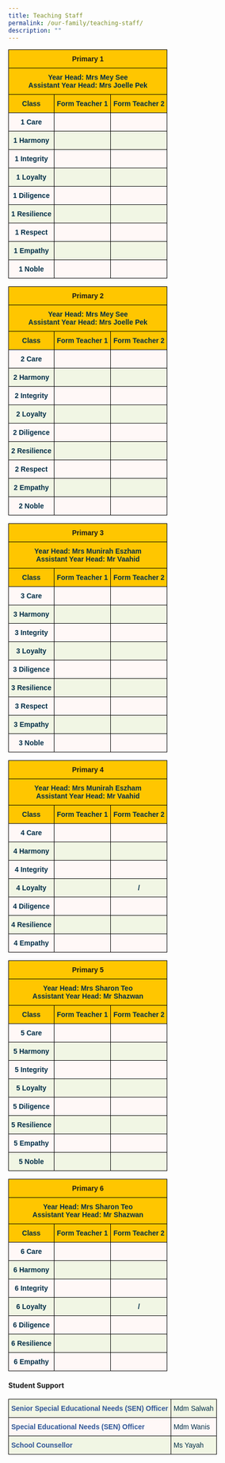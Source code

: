 ```yaml
---
title: Teaching Staff
permalink: /our-family/teaching-staff/
description: ""
---
```

<style type="text/css">
.tg  {border-collapse:collapse;border-spacing:0;}
.tg td{border-color:black;border-style:solid;border-width:1px;font-family:Arial, sans-serif;font-size:14px;
  overflow:hidden;padding:10px 5px;word-break:normal;}
.tg th{border-color:black;border-style:solid;border-width:1px;font-family:Arial, sans-serif;font-size:14px;
  font-weight:normal;overflow:hidden;padding:10px 5px;word-break:normal;}
.tg .tg-0jnx{background-color:#ffc600;text-align:center;vertical-align:top}
.tg .tg-3uba{background-color:#FFC600;color:#002D46;font-weight:bold;text-align:center;vertical-align:top}
.tg .tg-7vye{background-color:#FFF8F7;color:#002D46;font-weight:bold;text-align:center;vertical-align:top}
.tg .tg-0ynh{background-color:#F1F6E4;color:#002D46;font-weight:bold;text-align:center;vertical-align:top}
</style>
<table class="tg">
<thead>
  <tr>
    <th class="tg-0jnx" colspan="3"><span style="font-weight:bold">Primary 1</span></th>
  </tr>
</thead>
<tbody>
  <tr>
    <td class="tg-3uba" colspan="3"><span style="font-weight:bold;color:#002D46;background-color:#FFC600">Year Head: Mrs Mey See</span><br><span style="font-weight:bold;color:#002D46;background-color:#FFC600">Assistant Year Head: Mrs Joelle Pek</span><br></td>
  </tr>
  <tr>
    <td class="tg-3uba"><span style="font-weight:bold;color:#002D46;background-color:#FFC600">Class</span></td>
    <td class="tg-3uba"><span style="font-weight:bold;color:#002D46;background-color:#FFC600">Form Teacher 1</span></td>
    <td class="tg-3uba"><span style="font-weight:bold;color:#002D46;background-color:#FFC600">Form Teacher 2</span></td>
  </tr>
  <tr>
    <td class="tg-7vye">1 Care<br></td>
    <td class="tg-7vye"></td>
    <td class="tg-7vye"></td>
  </tr>
  <tr>
    <td class="tg-0ynh">1 Harmony<br></td>
    <td class="tg-0ynh"><br></td>
    <td class="tg-0ynh"></td>
  </tr>
  <tr>
    <td class="tg-7vye">1 Integrity<br></td>
    <td class="tg-7vye"></td>
    <td class="tg-7vye"></td>
  </tr>
  <tr>
    <td class="tg-0ynh">1 Loyalty<br></td>
    <td class="tg-0ynh"><br></td>
    <td class="tg-0ynh"><br></td>
  </tr>
  <tr>
    <td class="tg-7vye">1 Diligence<br></td>
    <td class="tg-7vye"></td>
    <td class="tg-7vye"></td>
  </tr>
  <tr>
    <td class="tg-0ynh">1 Resilience<br></td>
    <td class="tg-0ynh"></td>
    <td class="tg-0ynh"><br></td>
  </tr>
  <tr>
    <td class="tg-7vye">1 Respect<br></td>
    <td class="tg-7vye"><br></td>
    <td class="tg-7vye"></td>
  </tr>
  <tr>
    <td class="tg-0ynh"> 1 Empathy</td>
    <td class="tg-0ynh"> <br></td>
    <td class="tg-0ynh"> </td>
	</tr>
  <tr>
    <td class="tg-7vye">1 Noble<br></td>
    <td class="tg-7vye"><br></td>
    <td class="tg-7vye"></td>
  </tr>
</tbody>
</table>

<style type="text/css">
.tg  {border-collapse:collapse;border-spacing:0;}
.tg td{border-color:black;border-style:solid;border-width:1px;font-family:Arial, sans-serif;font-size:14px;
  overflow:hidden;padding:10px 5px;word-break:normal;}
.tg th{border-color:black;border-style:solid;border-width:1px;font-family:Arial, sans-serif;font-size:14px;
  font-weight:normal;overflow:hidden;padding:10px 5px;word-break:normal;}
.tg .tg-0jnx{background-color:#ffc600;text-align:center;vertical-align:top}
.tg .tg-3uba{background-color:#FFC600;color:#002D46;font-weight:bold;text-align:center;vertical-align:top}
.tg .tg-7vye{background-color:#FFF8F7;color:#002D46;font-weight:bold;text-align:center;vertical-align:top}
.tg .tg-0ynh{background-color:#F1F6E4;color:#002D46;font-weight:bold;text-align:center;vertical-align:top}
</style>
<table class="tg">
<thead>
  <tr>
    <th class="tg-0jnx" colspan="3"><span style="font-weight:bold">Primary 2</span></th>
  </tr>
</thead>
<tbody>
  <tr>
    <td class="tg-3uba" colspan="3"><span style="font-weight:bold;color:#002D46;background-color:#FFC600">Year Head: Mrs Mey See</span><br><span style="font-weight:bold;color:#002D46;background-color:#FFC600">Assistant Year Head: Mrs Joelle Pek</span><br></td>
  </tr>
  <tr>
    <td class="tg-3uba"><span style="font-weight:bold;color:#002D46;background-color:#FFC600">Class</span></td>
    <td class="tg-3uba"><span style="font-weight:bold;color:#002D46;background-color:#FFC600">Form Teacher 1</span></td>
    <td class="tg-3uba"><span style="font-weight:bold;color:#002D46;background-color:#FFC600">Form Teacher 2</span></td>
  </tr>
  <tr>
    <td class="tg-7vye">2 Care<br></td>
    <td class="tg-7vye"></td>
    <td class="tg-7vye"></td>
  </tr>
  <tr>
    <td class="tg-0ynh">2 Harmony<br></td>
    <td class="tg-0ynh"><br></td>
    <td class="tg-0ynh"></td>
  </tr>
  <tr>
    <td class="tg-7vye">2 Integrity<br></td>
    <td class="tg-7vye"></td>
    <td class="tg-7vye"></td>
  </tr>
  <tr>
    <td class="tg-0ynh">2 Loyalty<br></td>
    <td class="tg-0ynh"><br></td>
    <td class="tg-0ynh"><br></td>
  </tr>
  <tr>
    <td class="tg-7vye">2 Diligence<br></td>
    <td class="tg-7vye"></td>
    <td class="tg-7vye"></td>
  </tr>
  <tr>
    <td class="tg-0ynh">2 Resilience<br></td>
    <td class="tg-0ynh"></td>
    <td class="tg-0ynh"><br></td>
  </tr>
  <tr>
    <td class="tg-7vye">2 Respect<br></td>
    <td class="tg-7vye"><br></td>
    <td class="tg-7vye"></td>
  </tr>
  <tr>
    <td class="tg-0ynh"> 2 Empathy</td>
    <td class="tg-0ynh"> <br></td>
    <td class="tg-0ynh"> </td>
	</tr>
  <tr>
    <td class="tg-7vye">2 Noble<br></td>
    <td class="tg-7vye"><br></td>
    <td class="tg-7vye"></td>
  </tr>
</tbody>
</table>

<style type="text/css">
.tg  {border-collapse:collapse;border-spacing:0;}
.tg td{border-color:black;border-style:solid;border-width:1px;font-family:Arial, sans-serif;font-size:14px;
  overflow:hidden;padding:10px 5px;word-break:normal;}
.tg th{border-color:black;border-style:solid;border-width:1px;font-family:Arial, sans-serif;font-size:14px;
  font-weight:normal;overflow:hidden;padding:10px 5px;word-break:normal;}
.tg .tg-0jnx{background-color:#ffc600;text-align:center;vertical-align:top}
.tg .tg-3uba{background-color:#FFC600;color:#002D46;font-weight:bold;text-align:center;vertical-align:top}
.tg .tg-7vye{background-color:#FFF8F7;color:#002D46;font-weight:bold;text-align:center;vertical-align:top}
.tg .tg-0ynh{background-color:#F1F6E4;color:#002D46;font-weight:bold;text-align:center;vertical-align:top}
</style>
<table class="tg">
<thead>
  <tr>
    <th class="tg-0jnx" colspan="3"><span style="font-weight:bold">Primary 3</span></th>
  </tr>
</thead>
<tbody>
  <tr>
    <td class="tg-3uba" colspan="3"><span style="font-weight:bold;color:#002D46;background-color:#FFC600">Year Head: Mrs Munirah Eszham</span><br><span style="font-weight:bold;color:#002D46;background-color:#FFC600">Assistant Year Head: Mr Vaahid</span><br></td>
  </tr>
  <tr>
    <td class="tg-3uba"><span style="font-weight:bold;color:#002D46;background-color:#FFC600">Class</span></td>
    <td class="tg-3uba"><span style="font-weight:bold;color:#002D46;background-color:#FFC600">Form Teacher 1</span></td>
    <td class="tg-3uba"><span style="font-weight:bold;color:#002D46;background-color:#FFC600">Form Teacher 2</span></td>
  </tr>
  <tr>
    <td class="tg-7vye">3 Care<br></td>
    <td class="tg-7vye"></td>
    <td class="tg-7vye"></td>
  </tr>
  <tr>
    <td class="tg-0ynh">3 Harmony<br></td>
    <td class="tg-0ynh"><br></td>
    <td class="tg-0ynh"></td>
  </tr>
  <tr>
    <td class="tg-7vye">3 Integrity<br></td>
    <td class="tg-7vye"></td>
    <td class="tg-7vye"></td>
  </tr>
  <tr>
    <td class="tg-0ynh">3 Loyalty<br></td>
    <td class="tg-0ynh"><br></td>
    <td class="tg-0ynh"><br></td>
  </tr>
  <tr>
    <td class="tg-7vye">3 Diligence<br></td>
    <td class="tg-7vye"></td>
    <td class="tg-7vye"></td>
  </tr>
  <tr>
    <td class="tg-0ynh">3 Resilience<br></td>
    <td class="tg-0ynh"></td>
    <td class="tg-0ynh"><br></td>
  </tr>
  <tr>
    <td class="tg-7vye">3 Respect<br></td>
    <td class="tg-7vye"><br></td>
    <td class="tg-7vye"></td>
  </tr>
  <tr>
    <td class="tg-0ynh"> 3 Empathy</td>
    <td class="tg-0ynh"> <br></td>
    <td class="tg-0ynh"> </td>
	</tr>
  <tr>
    <td class="tg-7vye">3 Noble<br></td>
    <td class="tg-7vye"><br></td>
    <td class="tg-7vye"></td>
  </tr>
</tbody>
</table>

<style type="text/css">
.tg  {border-collapse:collapse;border-spacing:0;}
.tg td{border-color:black;border-style:solid;border-width:1px;font-family:Arial, sans-serif;font-size:14px;
  overflow:hidden;padding:10px 5px;word-break:normal;}
.tg th{border-color:black;border-style:solid;border-width:1px;font-family:Arial, sans-serif;font-size:14px;
  font-weight:normal;overflow:hidden;padding:10px 5px;word-break:normal;}
.tg .tg-0jnx{background-color:#ffc600;text-align:center;vertical-align:top}
.tg .tg-3uba{background-color:#FFC600;color:#002D46;font-weight:bold;text-align:center;vertical-align:top}
.tg .tg-7vye{background-color:#FFF8F7;color:#002D46;font-weight:bold;text-align:center;vertical-align:top}
.tg .tg-0ynh{background-color:#F1F6E4;color:#002D46;font-weight:bold;text-align:center;vertical-align:top}
</style>
<table class="tg">
<thead>
  <tr>
    <th class="tg-0jnx" colspan="3"><span style="font-weight:bold">Primary 4</span></th>
  </tr>
</thead>
<tbody>
  <tr>
    <td class="tg-3uba" colspan="3"><span style="font-weight:bold;color:#002D46;background-color:#FFC600">Year Head: Mrs Munirah Eszham</span><br><span style="font-weight:bold;color:#002D46;background-color:#FFC600">Assistant Year Head: Mr Vaahid</span><br></td>
  </tr>
  <tr>
    <td class="tg-3uba"><span style="font-weight:bold;color:#002D46;background-color:#FFC600">Class</span></td>
    <td class="tg-3uba"><span style="font-weight:bold;color:#002D46;background-color:#FFC600">Form Teacher 1</span></td>
    <td class="tg-3uba"><span style="font-weight:bold;color:#002D46;background-color:#FFC600">Form Teacher 2</span></td>
  </tr>
  <tr>
    <td class="tg-7vye">4 Care<br></td>
    <td class="tg-7vye"><br></td>
    <td class="tg-7vye"></td>
  </tr>
  <tr>
    <td class="tg-0ynh">4 Harmony<br></td>
    <td class="tg-0ynh"><br></td>
    <td class="tg-0ynh"></td>
  </tr>
  <tr>
    <td class="tg-7vye">4 Integrity<br></td>
    <td class="tg-7vye"></td>
    <td class="tg-7vye"></td>
  </tr>
  <tr>
    <td class="tg-0ynh">4 Loyalty<br></td>
    <td class="tg-0ynh"><span style="color:#002D46;background-color:#F1F6E4"> </span><br></td>
    <td class="tg-0ynh"> / </td>
  </tr>
  <tr>
    <td class="tg-7vye">4 Diligence<br></td>
    <td class="tg-7vye"></td>
    <td class="tg-7vye"></td>
  </tr>
  <tr>
    <td class="tg-0ynh">4 Resilience<br></td>
    <td class="tg-0ynh"> </td>
    <td class="tg-0ynh"> <br></td>
  </tr>
  <tr>
    <td class="tg-7vye">4 Empathy<br></td>
    <td class="tg-7vye"><br></td>
    <td class="tg-7vye"></td>
  </tr>
</tbody>
</table>

<style type="text/css">
.tg  {border-collapse:collapse;border-spacing:0;}
.tg td{border-color:black;border-style:solid;border-width:1px;font-family:Arial, sans-serif;font-size:14px;
  overflow:hidden;padding:10px 5px;word-break:normal;}
.tg th{border-color:black;border-style:solid;border-width:1px;font-family:Arial, sans-serif;font-size:14px;
  font-weight:normal;overflow:hidden;padding:10px 5px;word-break:normal;}
.tg .tg-0jnx{background-color:#ffc600;text-align:center;vertical-align:top}
.tg .tg-3uba{background-color:#FFC600;color:#002D46;font-weight:bold;text-align:center;vertical-align:top}
.tg .tg-7vye{background-color:#FFF8F7;color:#002D46;font-weight:bold;text-align:center;vertical-align:top}
.tg .tg-0ynh{background-color:#F1F6E4;color:#002D46;font-weight:bold;text-align:center;vertical-align:top}
</style>
<table class="tg">
<thead>
  <tr>
    <th class="tg-0jnx" colspan="3"><span style="font-weight:bold">Primary 5</span></th>
  </tr>
</thead>
<tbody>
  <tr>
    <td class="tg-3uba" colspan="3"><span style="font-weight:bold;color:#002D46;background-color:#FFC600">Year Head: Mrs Sharon Teo</span><br><span style="font-weight:bold;color:#002D46;background-color:#FFC600">Assistant Year Head: Mr Shazwan</span><br></td>
  </tr>
  <tr>
    <td class="tg-3uba"><span style="font-weight:bold;color:#002D46;background-color:#FFC600">Class</span></td>
    <td class="tg-3uba"><span style="font-weight:bold;color:#002D46;background-color:#FFC600">Form Teacher 1</span></td>
    <td class="tg-3uba"><span style="font-weight:bold;color:#002D46;background-color:#FFC600">Form Teacher 2</span></td>
  </tr>
  <tr>
    <td class="tg-7vye">5 Care<br></td>
    <td class="tg-7vye"></td>
    <td class="tg-7vye"></td>
  </tr>
  <tr>
    <td class="tg-0ynh">5 Harmony<br></td>
    <td class="tg-0ynh"><br></td>
    <td class="tg-0ynh"></td>
  </tr>
  <tr>
    <td class="tg-7vye">5 Integrity<br></td>
    <td class="tg-7vye"></td>
    <td class="tg-7vye"></td>
  </tr>
  <tr>
    <td class="tg-0ynh">5 Loyalty<br></td>
    <td class="tg-0ynh"><br></td>
    <td class="tg-0ynh"><br></td>
  </tr>
  <tr>
    <td class="tg-7vye">5 Diligence<br></td>
    <td class="tg-7vye"></td>
    <td class="tg-7vye"></td>
  </tr>
  <tr>
    <td class="tg-0ynh">5 Resilience<br></td>
    <td class="tg-0ynh"></td>
    <td class="tg-0ynh"><br></td>
  </tr>
  <tr>
    <td class="tg-7vye">5 Empathy<br></td>
    <td class="tg-7vye"><br></td>
    <td class="tg-7vye"></td>
  </tr>
  <tr>
    <td class="tg-0ynh"> 5 Noble</td>
    <td class="tg-0ynh"> </td>
    <td class="tg-0ynh"> </td>
  </tr>
</tbody>
</table>

<style type="text/css">
.tg  {border-collapse:collapse;border-spacing:0;}
.tg td{border-color:black;border-style:solid;border-width:1px;font-family:Arial, sans-serif;font-size:14px;
  overflow:hidden;padding:10px 5px;word-break:normal;}
.tg th{border-color:black;border-style:solid;border-width:1px;font-family:Arial, sans-serif;font-size:14px;
  font-weight:normal;overflow:hidden;padding:10px 5px;word-break:normal;}
.tg .tg-0jnx{background-color:#ffc600;text-align:center;vertical-align:top}
.tg .tg-3uba{background-color:#FFC600;color:#002D46;font-weight:bold;text-align:center;vertical-align:top}
.tg .tg-7vye{background-color:#FFF8F7;color:#002D46;font-weight:bold;text-align:center;vertical-align:top}
.tg .tg-0ynh{background-color:#F1F6E4;color:#002D46;font-weight:bold;text-align:center;vertical-align:top}
</style>
<table class="tg">
<thead>
  <tr>
    <th class="tg-0jnx" colspan="3"><span style="font-weight:bold">Primary 6</span></th>
  </tr>
</thead>
<tbody>
  <tr>
    <td class="tg-3uba" colspan="3"><span style="font-weight:bold;color:#002D46;background-color:#FFC600">Year Head: Mrs Sharon Teo</span><br><span style="font-weight:bold;color:#002D46;background-color:#FFC600">Assistant Year Head: Mr Shazwan</span><br></td>
  </tr>
  <tr>
    <td class="tg-3uba"><span style="font-weight:bold;color:#002D46;background-color:#FFC600">Class</span></td>
    <td class="tg-3uba"><span style="font-weight:bold;color:#002D46;background-color:#FFC600">Form Teacher 1</span></td>
    <td class="tg-3uba"><span style="font-weight:bold;color:#002D46;background-color:#FFC600">Form Teacher 2</span></td>
  </tr>
  <tr>
    <td class="tg-7vye">6 Care<br></td>
    <td class="tg-7vye"><br></td>
    <td class="tg-7vye"></td>
  </tr>
  <tr>
    <td class="tg-0ynh">6 Harmony<br></td>
    <td class="tg-0ynh"><br></td>
    <td class="tg-0ynh"></td>
  </tr>
  <tr>
    <td class="tg-7vye">6 Integrity<br></td>
    <td class="tg-7vye"></td>
    <td class="tg-7vye"></td>
  </tr>
  <tr>
    <td class="tg-0ynh">6 Loyalty<br></td>
    <td class="tg-0ynh"><span style="color:#002D46;background-color:#F1F6E4"> </span><br></td>
    <td class="tg-0ynh"> / </td>
  </tr>
  <tr>
    <td class="tg-7vye">6 Diligence<br></td>
    <td class="tg-7vye"></td>
    <td class="tg-7vye"></td>
  </tr>
  <tr>
    <td class="tg-0ynh">6 Resilience<br></td>
    <td class="tg-0ynh"> </td>
    <td class="tg-0ynh"> <br></td>
  </tr>
  <tr>
    <td class="tg-7vye">6 Empathy<br></td>
    <td class="tg-7vye"><br></td>
    <td class="tg-7vye"></td>
  </tr>
</tbody>
</table>

#### Student Support

<style type="text/css">
.tg  {border-collapse:collapse;border-spacing:0;}
.tg td{border-color:black;border-style:solid;border-width:1px;font-family:Arial, sans-serif;font-size:14px;
  overflow:hidden;padding:10px 5px;word-break:normal;}
.tg th{border-color:black;border-style:solid;border-width:1px;font-family:Arial, sans-serif;font-size:14px;
  font-weight:normal;overflow:hidden;padding:10px 5px;word-break:normal;}
.tg .tg-dv6r{background-color:#F1F6E4;color:#2F5597;font-weight:bold;text-align:left;vertical-align:top}
.tg .tg-j74v{background-color:#F1F6E4;color:#002D46;font-weight:normal;text-align:left;vertical-align:top}
.tg .tg-8com{background-color:#FFF8F7;color:#2F5597;font-weight:bold;text-align:left;vertical-align:top}
.tg .tg-1d14{background-color:#FFF8F7;color:#002D46;font-weight:normal;text-align:left;vertical-align:top}
</style>
<table class="tg">
<thead>
  <tr>
    <th class="tg-dv6r">Senior Special Educational Needs (SEN) Officer</th>
    <th class="tg-j74v">Mdm Salwah<br></th>
  </tr>
</thead>
<tbody>
  <tr>
    <td class="tg-8com">Special Educational Needs (SEN) Officer<br></td>
    <td class="tg-1d14">Mdm Wanis<br></td>
  </tr>
  <tr>
    <td class="tg-dv6r">School Counsellor<br></td>
    <td class="tg-j74v">Ms Yayah<br></td>
  </tr>
  <tr>
  </tr>
</tbody>
</table>